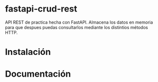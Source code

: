 # fastapi-crud-rest
API REST de practica hecha con FastAPI.
Almacena los datos en memoria para que despues puedas consultarlos mediante los distintios métodos HTTP.

# Instalación


# Documentación
